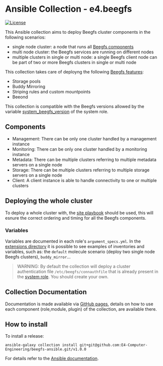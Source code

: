 # Ansible Collection - e4.beegfs

[![License](https://img.shields.io/badge/license-Apache%20V2-blue.svg)](https://github.com/E4-Computer-Engineering/beegfs/blob/main/LICENSE)

This Ansible collection aims to deploy Beegfs cluster components in the following scenarios:

* single node cluster: a node that runs all [Beegfs components](#components)
* multi node cluster: the Beegfs services are running on different nodes
* multiple clusters in single or multi node: a single Beegfs client node can be part of two or more Beegfs clusters in single or multi node

This collection takes care of deployng the following [Beegfs features](https://doc.beegfs.io/latest/architecture/overview.html):

* Storage pools
* Buddy Mirroring
* Striping rules and custom mountpoints
* Beeond

This collection is compatible with the Beegfs versions allowed by the variable [system_beegfs_version](roles/system/meta/argument_specs.yml) of the system role.

## Components

* Management: There can be only one cluster handled by a management instance
* Monitoring: There can be only one cluster handled by a monitoring instance
* Metadata: There can be multiple clusters referring to multiple metadata servers on a single node
* Storage: There can be multiple clusters referring to multiple storage servers on a single node
* Client: A client instance is able to handle connectivity to one or multiple clusters

## Deploying the whole cluster

To deploy a whole cluster with, the [site playbook](playbooks/site.yml) should be used, this will esnure the correct ordering and timing for all the Beegfs components.

### Variables

Variables are documented in each role's `argument_specs.yml`.
In the [extensions directory](extensions/molecule/) it is possible to see examples of inventories and variables, such as: the `default` molecule scenario (deploy two single node Beegfs clusters), `buddy_mirror`...

>WARNING: By default the collection will deploy a cluster authentication file `/etc/beegfs/connauthfile` that is already present in the [system role](roles/system/files/connauthfile). You should create your own.

## Collection Documentation

Documentation is made available via [GitHub pages](https://e4-computer-engineering.github.io/beegfs-ansible/branch/main/), details on how to use each component (role,module, plugin) of the collection, are available there.

## How to install

To install a release:

```shell
ansible-galaxy collection install git+git@github.com:E4-Computer-Engineering/beegfs-ansible.git/v1.0.0
```

For details refer to the [Ansible documentation](https://docs.ansible.com/ansible/latest/collections_guide/collections_installing.html#installing-a-collection-from-a-git-repository).

